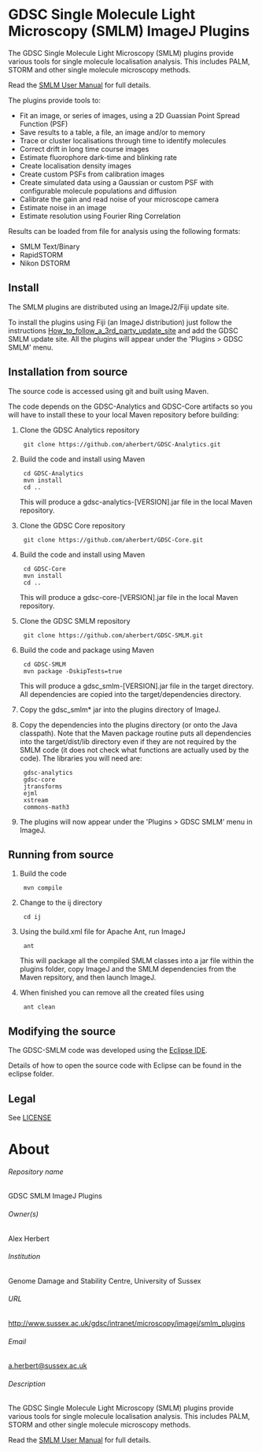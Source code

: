GDSC Single Molecule Light Microscopy (SMLM) ImageJ Plugins
===========================================================

The GDSC Single Molecule Light Microscopy (SMLM) plugins provide various tools
for single molecule localisation analysis. This includes PALM, STORM and other
single molecule microscopy methods.

Read the [SMLM User Manual](SMLM.odt) for full details.

The plugins provide tools to:

- Fit an image, or series of images, using a 2D Guassian Point Spread Function
(PSF)
- Save results to a table, a file, an image and/or to memory
- Trace or cluster localisations through time to identify molecules
- Correct drift in long time course images
- Estimate fluorophore dark-time and blinking rate
- Create localisation density images
- Create custom PSFs from calibration images
- Create simulated data using a Gaussian or custom PSF with configurable 
molecule populations and diffusion
- Calibrate the gain and read noise of your microscope camera
- Estimate noise in an image
- Estimate resolution using Fourier Ring Correlation

Results can be loaded from file for analysis using the following formats:

- SMLM Text/Binary
- RapidSTORM
- Nikon DSTORM


Install
-------

The SMLM plugins are distributed using an ImageJ2/Fiji update site. 

To install the plugins using Fiji (an ImageJ distribution) just follow the
instructions [How_to_follow_a_3rd_party_update_site](http://fiji.sc/How_to_follow_a_3rd_party_update_site)
and add the GDSC SMLM update site. All the plugins will appear under the 'Plugins > GDSC SMLM' menu.


Installation from source
------------------------

The source code is accessed using git and built using Maven. 

The code depends on the GDSC-Analytics and GDSC-Core artifacts so you will 
have to install these to your local Maven repository before building:

1. Clone the GDSC Analytics repository

        git clone https://github.com/aherbert/GDSC-Analytics.git

2. Build the code and install using Maven

        cd GDSC-Analytics
        mvn install
        cd ..

	This will produce a gdsc-analytics-[VERSION].jar file in the local 
	Maven repository. 
 
3. Clone the GDSC Core repository

        git clone https://github.com/aherbert/GDSC-Core.git

4. Build the code and install using Maven

        cd GDSC-Core
        mvn install
        cd ..

	This will produce a gdsc-core-[VERSION].jar file in the local Maven 
	repository. 

5. Clone the GDSC SMLM repository

        git clone https://github.com/aherbert/GDSC-SMLM.git

6. Build the code and package using Maven

        cd GDSC-SMLM
        mvn package -DskipTests=true

	This will produce a gdsc_smlm-[VERSION].jar file in the target directory. 
	All dependencies are copied into the target/dependencies directory.

7. Copy the gdsc_smlm* jar into the plugins directory of ImageJ. 

8. Copy the dependencies into the plugins directory (or onto the Java
classpath). Note that the Maven package routine puts all dependencies into
the target/dist/lib directory even if they are not required by the SMLM code
(it does not check what functions are actually used by the code). The libraries
you will need are:
  
        gdsc-analytics
        gdsc-core
        jtransforms
        ejml
        xstream
        commons-math3

9. The plugins will now appear under the 'Plugins > GDSC SMLM' menu in ImageJ.


Running from source
-------------------

1. Build the code

        mvn compile

2. Change to the ij directory

        cd ij

3. Using the build.xml file for Apache Ant, run ImageJ

        ant

	This will package all the compiled SMLM classes into a jar file within the
	plugins folder, copy ImageJ and the SMLM dependencies from the Maven 
	repsitory, and then launch ImageJ.

4. When finished you can remove all the created files using

        ant clean


Modifying the source
--------------------

The GDSC-SMLM code was developed using the [Eclipse IDE](https://eclipse.org/).

Details of how to open the source code with Eclipse can be found in the eclipse
folder.


Legal
-----

See [LICENSE](LICENSE)


# About #

###### Repository name ######
GDSC SMLM ImageJ Plugins

###### Owner(s) ######
Alex Herbert

###### Institution ######
Genome Damage and Stability Centre, University of Sussex

###### URL ######
http://www.sussex.ac.uk/gdsc/intranet/microscopy/imagej/smlm_plugins

###### Email ######
a.herbert@sussex.ac.uk

###### Description ######
The GDSC Single Molecule Light Microscopy (SMLM) plugins provide various tools
for single molecule localisation analysis. This includes PALM, STORM and other
single molecule microscopy methods. 

Read the [SMLM User Manual](SMLM.odt) for full details.
